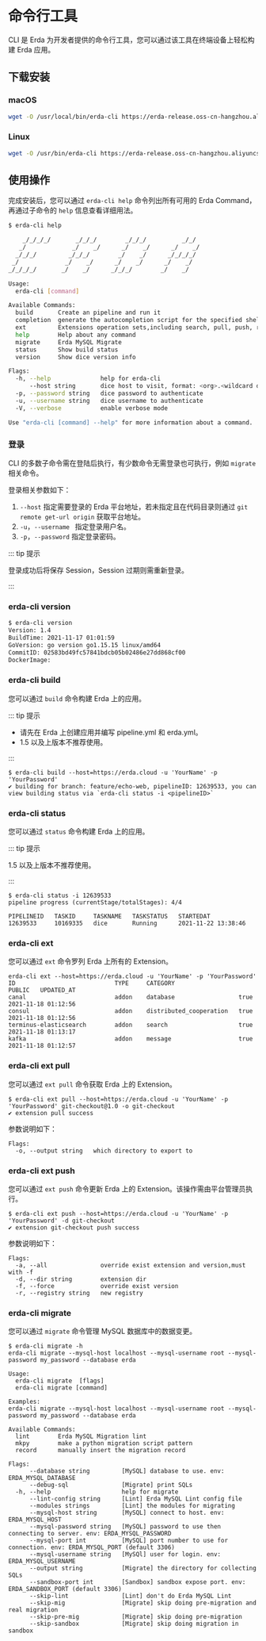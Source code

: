# 命令行工具

CLI 是 Erda 为开发者提供的命令行工具，您可以通过该工具在终端设备上轻松构建 Erda 应用。

## 下载安装

### macOS

```bash
wget -O /usr/local/bin/erda-cli https://erda-release.oss-cn-hangzhou.aliyuncs.com/cli/mac/erda-1.4 && chmod +x /usr/local/bin/erda-cli
```

### Linux

```bash
wget -O /usr/bin/erda-cli https://erda-release.oss-cn-hangzhou.aliyuncs.com/cli/linux/erda-1.4 && chmod +x /usr/bin/erda-cli
```

## 使用操作

完成安装后，您可以通过 `erda-cli help` 命令列出所有可用的 Erda Command，再通过子命令的 `help` 信息查看详细用法。

```bash
$ erda-cli help

    _/_/_/_/       _/_/_/        _/_/_/          _/_/
   _/             _/    _/      _/    _/      _/    _/
  _/_/_/         _/_/_/        _/    _/      _/_/_/_/
 _/             _/    _/      _/    _/      _/    _/
_/_/_/_/       _/    _/      _/_/_/        _/    _/

Usage:
  erda-cli [command]

Available Commands:
  build       Create an pipeline and run it
  completion  generate the autocompletion script for the specified shell
  ext         Extensions operation sets,including search, pull, push, retag
  help        Help about any command
  migrate     Erda MySQL Migrate
  status      Show build status
  version     Show dice version info

Flags:
  -h, --help              help for erda-cli
      --host string       dice host to visit, format: <org>.<wildcard domain>, eg: https://terminus-org.app.terminus.io
  -p, --password string   dice password to authenticate
  -u, --username string   dice username to authenticate
  -V, --verbose           enable verbose mode

Use "erda-cli [command] --help" for more information about a command.
```

### 登录

CLI 的多数子命令需在登陆后执行，有少数命令无需登录也可执行，例如 `migrate` 相关命令。

登录相关参数如下：

1. `--host` 指定需要登录的 Erda 平台地址，若未指定且在代码目录则通过 `git remote get-url origin` 获取平台地址。
2. `-u`，`--username ` 指定登录用户名。
3. `-p`，`--password` 指定登录密码。

::: tip 提示

登录成功后将保存 Session，Session 过期则需重新登录。

:::

### erda-cli version

```bash
$ erda-cli version
Version: 1.4
BuildTime: 2021-11-17 01:01:59
GoVersion: go version go1.15.15 linux/amd64
CommitID: 02583bd49fc57841bdcb05b02486e27dd868cf00
DockerImage:
```

### erda-cli build

您可以通过 `build` 命令构建 Erda 上的应用。

::: tip 提示

* 请先在 Erda 上创建应用并编写 pipeline.yml 和 erda.yml。
* 1.5 以及上版本不推荐使用。

:::

```shell
$ erda-cli build --host=https://erda.cloud -u 'YourName' -p 'YourPassword'
✔ building for branch: feature/echo-web, pipelineID: 12639533, you can view building status via `erda-cli status -i <pipelineID>`
```

### erda-cli status

您可以通过 `status` 命令构建 Erda 上的应用。

::: tip 提示

1.5 以及上版本不推荐使用。

:::

```shell
$ erda-cli status -i 12639533
pipeline progress (currentStage/totalStages): 4/4

PIPELINEID   TASKID     TASKNAME   TASKSTATUS   STARTEDAT
12639533     10169335   dice       Running      2021-11-22 13:38:46
```

### erda-cli ext

您可以通过 `ext` 命令罗列 Erda 上所有的 Extension。

```shell
erda-cli ext --host=https://erda.cloud -u 'YourName' -p 'YourPassword'
ID                            TYPE     CATEGORY                  PUBLIC   UPDATED_AT
canal                         addon    database                  true     2021-11-18 01:12:56
consul                        addon    distributed_cooperation   true     2021-11-18 01:12:56
terminus-elasticsearch        addon    search                    true     2021-11-18 01:13:17
kafka                         addon    message                   true     2021-11-18 01:12:57
```

### erda-cli ext pull

您可以通过 `ext pull` 命令获取 Erda 上的 Extension。

```shell
$ erda-cli ext pull --host=https://erda.cloud -u 'YourName' -p 'YourPassword' git-checkout@1.0 -o git-checkout
✔ extension pull success
```

参数说明如下：

```
Flags:
  -o, --output string   which directory to export to
```

### erda-cli ext push

您可以通过 `ext push` 命令更新 Erda 上的 Extension。该操作需由平台管理员执行。

```shell
$ erda-cli ext push --host=https://erda.cloud -u 'YourName' -p 'YourPassword' -d git-checkout
✔ extension git-checkout push success
```

参数说明如下：

```shell
Flags:
  -a, --all               override exist extension and version,must with -f
  -d, --dir string        extension dir
  -f, --force             override exist version
  -r, --registry string   new registry
```

### erda-cli migrate

您可以通过 `migrate` 命令管理 MySQL 数据库中的数据变更。

```shell
$ erda-cli migrate -h
erda-cli migrate --mysql-host localhost --mysql-username root --mysql-password my_password --database erda

Usage:
  erda-cli migrate  [flags]
  erda-cli migrate [command]

Examples:
erda-cli migrate --mysql-host localhost --mysql-username root --mysql-password my_password --database erda

Available Commands:
  lint        Erda MySQL Migration lint
  mkpy        make a python migration script pattern
  record      manually insert the migration record

Flags:
      --database string         [MySQL] database to use. env: ERDA_MYSQL_DATABASE
      --debug-sql               [Migrate] print SQLs
  -h, --help                    help for migrate
      --lint-config string      [Lint] Erda MySQL Lint config file
      --modules strings         [Lint] the modules for migrating
      --mysql-host string       [MySQL] connect to host. env: ERDA_MYSQL_HOST
      --mysql-password string   [MySQL] password to use then connecting to server. env: ERDA_MYSQL_PASSWORD
      --mysql-port int          [MySQL] port number to use for connection. env: ERDA_MYSQL_PORT (default 3306)
      --mysql-username string   [MySQl] user for login. env: ERDA_MYSQL_USERNAME
      --output string           [Migrate] the directory for collecting SQLs
      --sandbox-port int        [Sandbox] sandbox expose port. env: ERDA_SANDBOX_PORT (default 3306)
      --skip-lint               [Lint] don't do Erda MySQL Lint
      --skip-mig                [Migrate] skip doing pre-migration and real migration
      --skip-pre-mig            [Migrate] skip doing pre-migration
      --skip-sandbox            [Migrate] skip doing migration in sandbox
```

